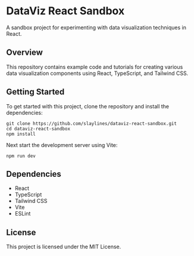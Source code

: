 # DataViz React Sandbox

A sandbox project for experimenting with data visualization techniques in React.

## Overview
This repository contains example code and tutorials for creating various data visualization components using React, TypeScript, and Tailwind CSS.

## Getting Started
To get started with this project, clone the repository and install the dependencies:

```
git clone https://github.com/slaylines/dataviz-react-sandbox.git
cd dataviz-react-sandbox
npm install
```

Next start the development server using Vite:

```
npm run dev
```

## Dependencies
- React
- TypeScript
- Tailwind CSS
- Vite
- ESLint

## License
This project is licensed under the MIT License.
